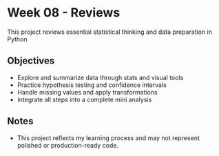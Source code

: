 # Week 08 - Reviews

This project reviews essential statistical thinking and data preparation in Python

## Objectives
- Explore and summarize data through stats and visual tools
- Practice hypothesis testing and confidence intervals
- Handle missing values and apply transformations
- Integrate all steps into a complete mini analysis

## Notes

- This project reflects my learning process and may not represent polished or production-ready code.
